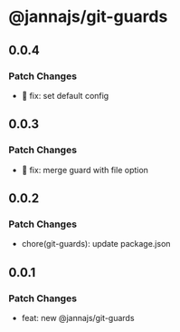 # @jannajs/git-guards

## 0.0.4

### Patch Changes

- 🐛 fix: set default config

## 0.0.3

### Patch Changes

- 🐛 fix: merge guard with file option

## 0.0.2

### Patch Changes

- chore(git-guards): update package.json

## 0.0.1

### Patch Changes

- feat: new @jannajs/git-guards
